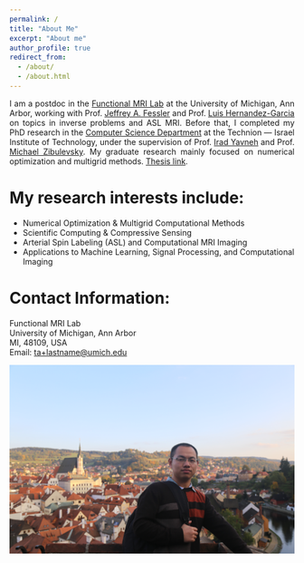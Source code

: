 ```yaml
---
permalink: /
title: "About Me"
excerpt: "About me"
author_profile: true
redirect_from: 
  - /about/
  - /about.html
---
```


<p style="text-align:justify; text-justify:inter-ideograph;">
I am a postdoc in the <a href="http://fmri.research.umich.edu/index.php"> Functional MRI Lab</a> at the University of Michigan, Ann Arbor, working with Prof.  <a href="https://web.eecs.umich.edu/~fessler/">Jeffrey A. Fessler</a> and Prof.  <a href="http://fmri.research.umich.edu/about/faculty/hernandez.php">Luis Hernandez-Garcia</a> on topics in inverse problems and ASL MRI. Before that, I completed my PhD research in the <a href="https://www.cs.technion.ac.il">Computer Science Department</a> at the Technion — Israel Institute of Technology,  under the supervision of Prof. <a href="http://irad.net.technion.ac.il">Irad Yavneh</a> and Prof. <a href="https://sites.google.com/site/michaelzibulevsky/">Michael Zibulevsky</a>.  My graduate research mainly focused on numerical optimization and multigrid methods. <a href="https://www.cs.technion.ac.il/users/wwwb/cgi-bin/tr-info.cgi/2021/PHD/PHD-2021-13">Thesis link</a>.
 </p>
 
My research interests include:
======

<ul>
  <li>Numerical Optimization & Multigrid Computational Methods</li>
  <li>Scientific Computing & Compressive Sensing</li>
  <li>Arterial Spin Labeling (ASL) and Computational MRI Imaging</li>
  <li>Applications to Machine Learning, Signal Processing, and Computational Imaging</li>
</ul>


Contact Information:
======
Functional MRI Lab <br>
University of Michigan, Ann Arbor <br>
MI, 48109, USA <br>
Email: ta+lastname@umich.edu

<a href="https://hongtao-argmin.github.io">
<img src="/images/IMG_9131.JPG" alt="Trulli" width="700" height="333">
</a>
